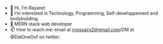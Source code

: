 - 👋 Hi, I’m Rayane!
- 👀 I’m interested in Technology, Programming, Self-developpement and bodybuilding.
- 🌱 MERN stack web developer
- 📫 How to reach me: email at rnossairx2@gmail.com/DM at @DatOneOof on twitter.

<!---
DatOneOof/DatOneOof is a ✨ special ✨ repository because its `README.md` (this file) appears on your GitHub profile.
You can click the Preview link to take a look at your changes.
--->
